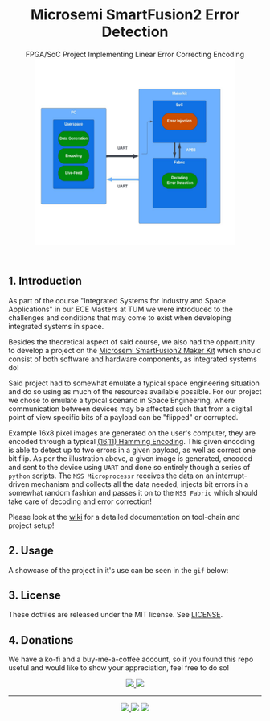<h1 align="center">Microsemi SmartFusion2 Error Detection</h1>
<p align="center">
  FPGA/SoC Project Implementing Linear Error Correcting Encoding
  <img src=".github/assets/diagramm.png" align="middle" alt="title"
       width="400"
       height="370">
  </center>
</p>
<br>

## 1. Introduction
As part of the course "Integrated Systems for Industry and Space Applications" in our
ECE Masters at TUM we were
introduced to the challenges and conditions that may come to exist when developing
integrated systems in space.

Besides the theoretical aspect of said course, we also had the opportunity to develop
a project on the [Microsemi SmartFusion2 Maker Kit](https://www.microchip.com/en-us/products/fpgas-and-plds/system-on-chip-fpgas/smartfusion-2-fpgas)
which should consist of both software and hardware components, as integrated
systems do!

Said project had to somewhat emulate a typical space engineering situation and do so
using as much of the resources available possible. For our project we chose to emulate
a typical scenario in Space Engineering, where communication between devices may be affected
such that from a digital point of view specific bits of a payload can be "flipped" or corrupted.

Example 16x8 pixel images are generated on the user's computer,
they are encoded through a typical [(16,11) Hamming Encoding](https://en.wikipedia.org/wiki/Hamming_code).
This given encoding is able to detect up to two errors in a given payload, as well as correct one bit flip. As per the illustration above, a given image is generated, encoded and sent to the device using `UART` and done so entirely though a series of `python` scripts. The `MSS Microprocessr`  receives the data on an interrupt-driven mechanism and collects all the data needed, injects bit errors in a somewhat random fashion and passes it on to the `MSS Fabric` which should take care of decoding and error correction!

Please look at the [wiki](https://github.com/duclos-cavalcanti/microsemi-error-detection/wiki) for a detailed documentation on tool-chain and project setup!

## 2. Usage
A showcase of the project in it's use can be seen in the `gif` below:


## 3. License
These dotfiles are released under the MIT license. See [LICENSE](LICENSE).

## 4. Donations
We have a ko-fi and a buy-me-a-coffee account, so if you found this repo useful and would like to show your appreciation, feel free to do so!

<p align="center">
<a href="https://ko-fi.com/duclos">
<img src="https://img.shields.io/badge/donation-ko--fi-red.svg">
</a>

<a href="https://www.buymeacoffee.com/danielduclos">
<img src="https://img.shields.io/badge/donation-buy--me--coffee-green.svg">
</a>

</p>

---
<p align="center">
<a href="https://github.com/duclos-cavalcanti/templates/LICENSE">
  <img src="https://img.shields.io/badge/license-MIT-blue.svg" />
</a>
<a>
  <img src="https://img.shields.io/github/languages/code-size/duclos-cavalcanti/microsemi-error-detection.svg" />
</a>
<a>
  <img src="https://img.shields.io/github/commit-activity/m/duclos-cavalcanti/microsemi-error-detection.svg" />
</a>
</p>
